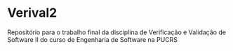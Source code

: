 # Verival2
Repositório para o trabalho final da disciplina de Verificação e Validação de Software II do curso de Engenharia de Software na PUCRS
